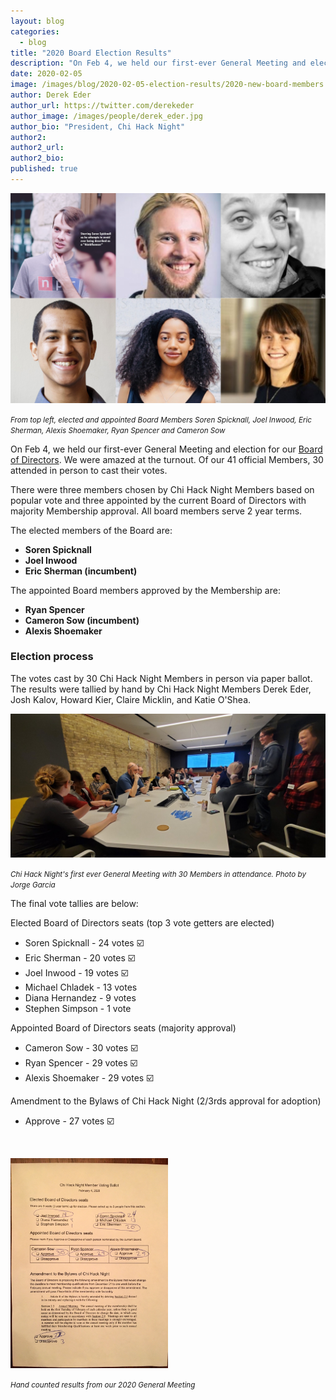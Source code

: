 ```yaml
---
layout: blog
categories: 
  - blog
title: "2020 Board Election Results"
description: "On Feb 4, we held our first-ever General Meeting and election for our Board of Directors. We were amazed at the turnout. Of our 41 official Members, 30 attended in person to cast their votes. There were three members chosen by Chi Hack Night Members based on popular vote and three appointed by the current Board of Directors with majority Membership approval. All board members serve 2 year terms."
date: 2020-02-05
image: /images/blog/2020-02-05-election-results/2020-new-board-members.jpg
author: Derek Eder
author_url: https://twitter.com/derekeder
author_image: /images/people/derek_eder.jpg
author_bio: "President, Chi Hack Night"
author2: 
author2_url:
author2_bio:
published: true
---
```


<p class="text-center"><img src="/images/blog/2020-02-05-election-results/2020-new-board-members.jpg" alt="From top left, elected and appointed Board Members Soren Spicknall, Joel Inwood, Eric Sherman, Alexis Shoemaker, Ryan Spencer and Cameron Sow" class='img-responsive'/><br />

<small><em>From top left, elected and appointed Board Members Soren Spicknall, Joel Inwood, Eric Sherman, Alexis Shoemaker, Ryan Spencer and Cameron Sow</em></small>
</p>

On Feb 4, we held our first-ever General Meeting and election for our [Board of Directors](https://chihacknight.org/board-of-directors.html). We were amazed at the turnout. Of our 41 official Members, 30 attended in person to cast their votes. 

There were three members chosen by Chi Hack Night Members based on popular vote and three appointed by the current Board of Directors with majority Membership approval. All board members serve 2 year terms.

The elected members of the Board are:

* **Soren Spicknall**
* **Joel Inwood**
* **Eric Sherman (incumbent)**

The appointed Board members approved by the Membership are: 

* **Ryan Spencer**
* **Cameron Sow (incumbent)**
* **Alexis Shoemaker**

### Election process
The votes cast by 30 Chi Hack Night Members in person via paper ballot. The results were tallied by hand by Chi Hack Night Members Derek Eder, Josh Kalov, Howard Kier, Claire Micklin, and Katie O'Shea.

<p class="text-center"><img src="/images/blog/2020-02-05-election-results/general-meeting.jpg" alt="Chi Hack Night's first ever General Meeting with 30 Members in attendance. Photo by Jorge Garcia" class='img-responsive'/><br />

<small><em>Chi Hack Night's first ever General Meeting with 30 Members in attendance. Photo by Jorge Garcia</em></small>
</p>

The final vote tallies are below:

Elected Board of Directors seats (top 3 vote getters are elected)
* Soren Spicknall - 24 votes ☑️ 
* Eric Sherman - 20 votes ☑️ 
* Joel Inwood - 19 votes ☑️ 
* Michael Chladek - 13 votes
* Diana Hernandez - 9 votes
* Stephen Simpson - 1 vote

Appointed Board of Directors seats (majority approval)

* Cameron Sow - 30 votes ☑️
* Ryan Spencer - 29 votes ☑️
* Alexis Shoemaker - 29 votes ☑️

Amendment to the Bylaws of Chi Hack Night (2/3rds approval for adoption)

* Approve - 27 votes ☑️

<br />
<p><img src="/images/blog/2020-02-05-election-results/election-results-paper.jpg" alt="Hand counted results from our 2020 General Meeting" class='img-responsive ' style='width: 50%;'/><br />

<small><em>Hand counted results from our 2020 General Meeting</em></small>
</p>